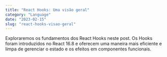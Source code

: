 ```yaml
---
title: "React Hooks: Uma visão geral"
category: "Language"
date: "2023-02-15"
slug: "react-hooks-visao-geral"
---
```


Exploraremos os fundamentos dos React Hooks neste post. Os Hooks foram introduzidos no React 16.8 e oferecem uma maneira mais eficiente e limpa de gerenciar o estado e os efeitos em componentes funcionais.
